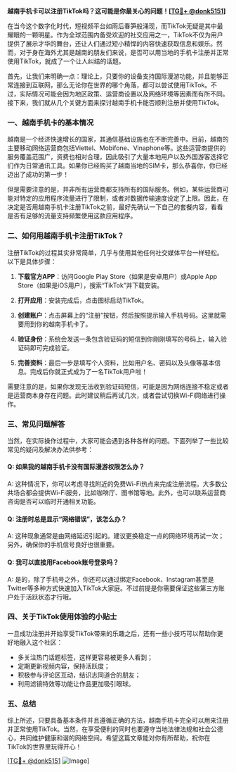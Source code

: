 **越南手机卡可以注册TikTok吗？这可能是你最关心的问题！[[TG💪+ @donk5151](https://t.me/s/donk5151)]**

在当今这个数字化时代，短视频平台如雨后春笋般涌现，而TikTok无疑是其中最耀眼的一颗明星。作为全球范围内备受欢迎的社交应用之一，TikTok不仅为用户提供了展示才华的舞台，还让人们通过短小精悍的内容快速获取信息和娱乐。然而，对于身在海外尤其是越南的朋友们来说，是否可以用当地的手机卡注册并正常使用TikTok，就成了一个让人纠结的话题。

首先，让我们来明确一点：理论上，只要你的设备支持国际漫游功能，并且能够正常连接到互联网，那么无论你在世界的哪个角落，都可以尝试使用TikTok。不过，实际情况可能会因为地区政策、运营商设置以及网络环境等因素而有所不同。接下来，我们就从几个关键方面来探讨越南手机卡能否顺利注册并使用TikTok。

### **一、越南手机卡的基本情况**

越南是一个经济快速增长的国家，其通信基础设施也在不断完善中。目前，越南的主要移动网络运营商包括Viettel、Mobifone、Vinaphone等。这些运营商提供的服务覆盖范围广，资费也相对合理，因此吸引了大量本地用户以及外国游客选择它们作为日常通讯工具。如果你已经购买了越南当地的SIM卡，那么恭喜你，你已经迈出了成功的第一步！

但是需要注意的是，并非所有运营商都支持所有的国际服务。例如，某些运营商可能对特定的应用程序流量进行了限制，或者对数据传输速度设定了上限。因此，在决定是否用越南手机卡注册TikTok之前，最好先确认一下自己的套餐内容，看看是否有足够的流量支持频繁使用这款应用程序。

### **二、如何用越南手机卡注册TikTok？**

注册TikTok的过程其实非常简单，几乎与使用其他任何社交媒体平台一样轻松。以下是具体步骤：

1. **下载官方APP**：访问Google Play Store（如果是安卓用户）或Apple App Store（如果是iOS用户），搜索“TikTok”并下载安装。
   
2. **打开应用**：安装完成后，点击图标启动TikTok。

3. **创建账户**：点击屏幕上的“注册”按钮，然后按照提示输入手机号码。这里就需要用到你的越南手机卡了。

4. **验证身份**：系统会发送一条包含验证码的短信到你刚刚填写的号码上，输入验证码即可完成验证。

5. **完善资料**：最后一步是填写个人资料，比如用户名、密码以及头像等基本信息。完成后你就正式成为了一名TikTok用户啦！

需要注意的是，如果你发现无法收到验证码短信，可能是因为网络连接不稳定或者是运营商本身存在问题。此时建议稍后再试几次，或者尝试切换Wi-Fi网络进行操作。

### **三、常见问题解答**

当然，在实际操作过程中，大家可能会遇到各种各样的问题。下面列举了一些比较常见的疑问及解决办法供参考：

#### Q: 如果我的越南手机卡没有国际漫游权限怎么办？
A: 这种情况下，你可以考虑寻找附近的免费Wi-Fi热点来完成注册流程。大多数公共场合都会提供Wi-Fi服务，比如咖啡厅、图书馆等地。此外，也可以联系运营商咨询是否可以临时开通相关功能。

#### Q: 注册时总是显示“网络错误”，该怎么办？
A: 这种现象通常是由网络延迟引起的。建议更换稳定一点的网络环境再试一次；另外，确保你的手机信号良好也很重要。

#### Q: 我可以直接用Facebook账号登录吗？
A: 是的，除了手机号之外，你还可以通过绑定Facebook、Instagram甚至是Twitter等多种方式快速加入TikTok大家庭。不过前提是你需要保证这些第三方账户处于活跃状态才行哦。

### **四、关于TikTok使用体验的小贴士**

一旦成功注册并开始享受TikTok带来的乐趣之后，还有一些小技巧可以帮助你更好地融入这个社区：

- 多关注热门话题标签，这样更容易被更多人看到；
- 定期更新视频内容，保持活跃度；
- 积极参与评论区互动，结识志同道合的朋友；
- 利用滤镜特效等功能让作品更加吸引眼球。

### **五、总结**

综上所述，只要具备基本条件并且遵循正确的方法，越南手机卡完全可以用来注册并正常使用TikTok。当然，在享受便利的同时也要遵守当地法律法规和社会公德心，共同维护健康和谐的网络空间。希望这篇文章能对你有所帮助，祝你在TikTok的世界里玩得开心！

[[TG💪+ @donk5151](https://t.me/s/donk5151) ![Image](https://i.postimg.cc/rwNCRYN7/Snipaste-2025-04-30-17-27-05.png)]